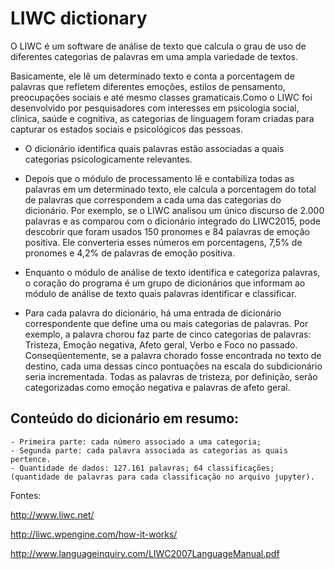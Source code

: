 # LIWC  dictionary

O LIWC é um software de análise de texto que calcula o grau de uso de diferentes categorias de palavras em uma ampla variedade de textos.

Basicamente, ele lê um determinado texto e conta a porcentagem de palavras que refletem diferentes emoções, estilos de pensamento, preocupações sociais e até
mesmo classes gramaticais.Como o LIWC foi desenvolvido por pesquisadores com interesses em psicologia social, clínica, saúde e cognitiva, as categorias de linguagem
foram criadas para capturar os estados sociais e psicológicos das pessoas.

- O dicionário identifica quais palavras estão associadas a quais categorias psicologicamente relevantes.

- Depois que o módulo de processamento lê e contabiliza todas as palavras em um determinado texto, ele calcula a porcentagem do total de palavras que correspondem
a cada uma das categorias do dicionário. Por exemplo, se o LIWC analisou um único discurso de 2.000 palavras e as comparou com o dicionário integrado do LIWC2015, 
pode descobrir que foram usados 150 pronomes e 84 palavras de emoção positiva. Ele converteria esses números em porcentagens, 7,5% de pronomes e 4,2% de palavras de 
emoção positiva.

- Enquanto o módulo de análise de texto identifica e categoriza palavras, o coração do programa é um grupo de dicionários que informam ao módulo de análise de texto 
quais palavras identificar e classificar.

- Para cada palavra do dicionário, há uma entrada de dicionário correspondente que define uma ou mais categorias de palavras. Por exemplo, a palavra chorou faz parte 
de cinco categorias de palavras: Tristeza, Emoção negativa, Afeto geral, Verbo e Foco no passado. Conseqüentemente, se a palavra chorado fosse encontrada no texto de 
destino, cada uma dessas cinco pontuações na escala do subdicionário seria incrementada. Todas as palavras de tristeza, por definição, serão categorizadas como emoção 
negativa e palavras de afeto geral.

## Conteúdo do dicionário em resumo:

	- Primeira parte: cada número associado a uma categoria;
	- Segunda parte: cada palavra associada as categorias as quais pertence.
	- Quantidade de dados: 127.161 palavras; 64 classificações; (quantidade de palavras para cada classificação no arquivo jupyter).

Fontes: 

http://www.liwc.net/
	
http://liwc.wpengine.com/how-it-works/

http://www.languageinquiry.com/LIWC2007LanguageManual.pdf
